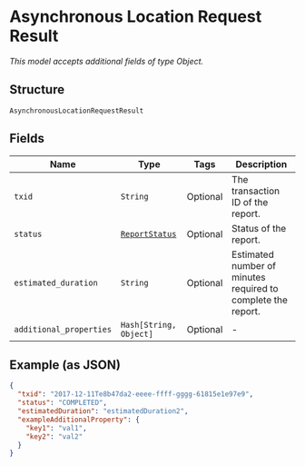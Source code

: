 
# Asynchronous Location Request Result

*This model accepts additional fields of type Object.*

## Structure

`AsynchronousLocationRequestResult`

## Fields

| Name | Type | Tags | Description |
|  --- | --- | --- | --- |
| `txid` | `String` | Optional | The transaction ID of the report. |
| `status` | [`ReportStatus`](../../doc/models/report-status.md) | Optional | Status of the report. |
| `estimated_duration` | `String` | Optional | Estimated number of minutes required to complete the report. |
| `additional_properties` | `Hash[String, Object]` | Optional | - |

## Example (as JSON)

```json
{
  "txid": "2017-12-11Te8b47da2-eeee-ffff-gggg-61815e1e97e9",
  "status": "COMPLETED",
  "estimatedDuration": "estimatedDuration2",
  "exampleAdditionalProperty": {
    "key1": "val1",
    "key2": "val2"
  }
}
```

